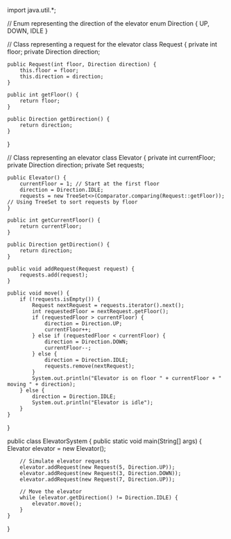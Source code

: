 import java.util.*;

// Enum representing the direction of the elevator
enum Direction {
    UP, DOWN, IDLE
}

// Class representing a request for the elevator
class Request {
    private int floor;
    private Direction direction;

    public Request(int floor, Direction direction) {
        this.floor = floor;
        this.direction = direction;
    }

    public int getFloor() {
        return floor;
    }

    public Direction getDirection() {
        return direction;
    }
}

// Class representing an elevator
class Elevator {
    private int currentFloor;
    private Direction direction;
    private Set<Request> requests;

    public Elevator() {
        currentFloor = 1; // Start at the first floor
        direction = Direction.IDLE;
        requests = new TreeSet<>(Comparator.comparing(Request::getFloor)); // Using TreeSet to sort requests by floor
    }

    public int getCurrentFloor() {
        return currentFloor;
    }

    public Direction getDirection() {
        return direction;
    }

    public void addRequest(Request request) {
        requests.add(request);
    }

    public void move() {
        if (!requests.isEmpty()) {
            Request nextRequest = requests.iterator().next();
            int requestedFloor = nextRequest.getFloor();
            if (requestedFloor > currentFloor) {
                direction = Direction.UP;
                currentFloor++;
            } else if (requestedFloor < currentFloor) {
                direction = Direction.DOWN;
                currentFloor--;
            } else {
                direction = Direction.IDLE;
                requests.remove(nextRequest);
            }
            System.out.println("Elevator is on floor " + currentFloor + " moving " + direction);
        } else {
            direction = Direction.IDLE;
            System.out.println("Elevator is idle");
        }
    }
}

public class ElevatorSystem {
    public static void main(String[] args) {
        Elevator elevator = new Elevator();

        // Simulate elevator requests
        elevator.addRequest(new Request(5, Direction.UP));
        elevator.addRequest(new Request(3, Direction.DOWN));
        elevator.addRequest(new Request(7, Direction.UP));

        // Move the elevator
        while (elevator.getDirection() != Direction.IDLE) {
            elevator.move();
        }
    }
}
